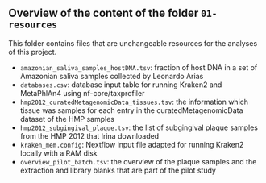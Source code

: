 ## Overview of the content of the folder `01-resources`

This folder contains files that are unchangeable resources for the analyses of this project.

- `amazonian_saliva_samples_hostDNA.tsv`: fraction of host DNA in a set of Amazonian saliva samples
  collected by Leonardo Arias
- `databases.csv`: database input table for running Kraken2 and MetaPhlAn4 using nf-core/taxprofiler
- `hmp2012_curatedMetagenomicData_tissues.tsv`: the information which tissue was samples for each
  entry in the curatedMetagenomicData dataset of the HMP samples
- `hmp2012_subgingival_plaque.tsv`: the list of subgingival plaque samples from the HMP 2012 that
  Irina downloaded
- `kraken_mem.config`: Nextflow input file adapted for running Kraken2 locally with a RAM disk
- `overview_pilot_batch.tsv`: the overview of the plaque samples and the extraction and library
  blanks that are part of the pilot study
